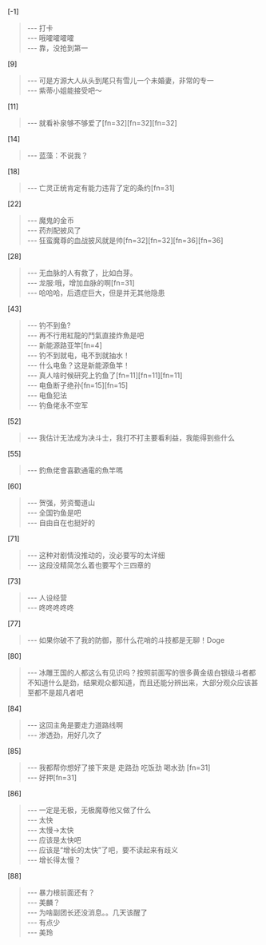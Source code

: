 
[-1] 
>--- 打卡<br>
>--- 哦嚯嚯嚯嚯<br>
>--- 靠，没抢到第一<br>

[9] 
>--- 可是方源大人从头到尾只有雪儿一个未婚妻，非常的专一<br>
>--- 紫蒂小姐能接受吧～<br>

[11] 
>--- 就看补泉够不够爱了[fn=32][fn=32][fn=32]<br>

[14] 
>--- 蓝藻：不说我？<br>

[18] 
>--- 亡灵正统肯定有能力违背了定的条约[fn=31]<br>

[22] 
>--- 魔鬼的金币<br>
>--- 药剂配披风了<br>
>--- 狂蛮魔尊的血战披风就是帅[fn=32][fn=32][fn=36][fn=36]<br>

[28] 
>--- 无血脉的人有救了，比如白芽。<br>
>--- 龙服:哦，增加血脉的啊[fn=31]<br>
>--- 哈哈哈，后遗症巨大，但是并无其他隐患<br>

[43] 
>--- 钓不到鱼?<br>
>--- 再不行用紅龍的鬥氣直接炸魚是吧<br>
>--- 新能源路亚竿[fn=4]<br>
>--- 钓不到就电，电不到就抽水！<br>
>--- 什么电鱼？这是新能源鱼竿！<br>
>--- 真人啥时候研究上钓鱼了[fn=11][fn=11][fn=11]<br>
>--- 电鱼断子绝孙[fn=15][fn=15]<br>
>--- 电鱼犯法<br>
>--- 钓鱼佬永不空军<br>

[52] 
>--- 我估计无法成为决斗士，我打不打主要看利益，我能得到些什么<br>

[55] 
>--- 釣魚佬會喜歡通電的魚竿嗎<br>

[60] 
>--- 贺强，劳资蜀道山<br>
>--- 全国钓鱼是吧<br>
>--- 自由自在也挺好的<br>

[71] 
>--- 这种对剧情没推动的，没必要写的太详细<br>
>--- 这段没精简怎么着也要写个三四章的<br>

[73] 
>--- 人设经营<br>
>--- 咚咚咚咚咚<br>

[77] 
>--- 如果你破不了我的防御，那什么花哨的斗技都是无聊！Doge<br>

[80] 
>--- 冰雕王国的人都这么有见识吗？按照前面写的很多黄金级白银级斗者都不知道什么是劲，结果观众都知道，而且还能分辨出来，大部分观众应该甚至都不是超凡者吧<br>

[84] 
>--- 这回主角是要走力道路线啊<br>
>--- 渗透劲，用好几次了<br>

[85] 
>--- 我都帮你想好了接下来是
走路劲
吃饭劲
喝水劲
[fn=31]<br>
>--- 好押[fn=31]<br>

[86] 
>--- 一定是无极，无极魔尊他又做了什么<br>
>--- 太快<br>
>--- 太慢→太快<br>
>--- 应该是太快吧<br>
>--- 应该是“增长的太快”了吧，要不读起来有歧义<br>
>--- 增长得太慢？<br>

[88] 
>--- 暴力根前面还有？<br>
>--- 美麟？<br>
>--- 为啥副团长还没消息。。几天该醒了<br>
>--- 有点少<br>
>--- 美玲<br>
